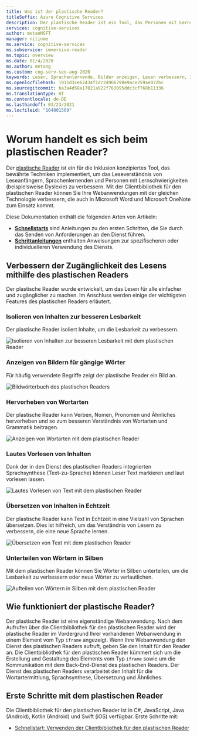 ```yaml
---
title: Was ist der plastische Reader?
titleSuffix: Azure Cognitive Services
description: Der plastische Reader ist ein Tool, das Personen mit Lernschwierigkeiten sowie Leseanfänger und Sprachenlernende beim Leseverständnis unterstützt.
services: cognitive-services
author: metanMSFT
manager: nitinme
ms.service: cognitive-services
ms.subservice: immersive-reader
ms.topic: overview
ms.date: 01/4/2020
ms.author: metang
ms.custom: cog-serv-seo-aug-2020
keywords: Leser, Sprachenlernende, Bilder anzeigen, Lesen verbessern, Inhalte lesen, übersetzen
ms.openlocfilehash: 1911d3ce62434f1dc24966798e9ace259ae072bc
ms.sourcegitcommit: ba3a4d58a17021a922f763095ddc3cf768b11336
ms.translationtype: HT
ms.contentlocale: de-DE
ms.lasthandoff: 03/23/2021
ms.locfileid: "104801569"
---
```

# <a name="what-is-immersive-reader"></a>Worum handelt es sich beim plastischen Reader?

Der [plastische Reader](https://www.onenote.com/learningtools) ist ein für die Inklusion konzipiertes Tool, das bewährte Techniken implementiert, um das Leseverständnis von Leseanfängern, Sprachenlernenden und Personen mit Lernschwierigkeiten (beispielsweise Dyslexie) zu verbessern. Mit der Clientbibliothek für den plastischen Reader können Sie Ihre Webanwendungen mit der gleichen Technologie verbessern, die auch in Microsoft Word und Microsoft OneNote zum Einsatz kommt. 

Diese Dokumentation enthält die folgenden Arten von Artikeln:  

* **[Schnellstarts](quickstarts/client-libraries.md)** sind Anleitungen zu den ersten Schritten, die Sie durch das Senden von Anforderungen an den Dienst führen.
* **[Schrittanleitungen](how-to-create-immersive-reader.md)** enthalten Anweisungen zur spezifischeren oder individuelleren Verwendung des Diensts.

## <a name="use-immersive-reader-to-improve-reading-accessibility"></a>Verbessern der Zugänglichkeit des Lesens mithilfe des plastischen Readers 

Der plastische Reader wurde entwickelt, um das Lesen für alle einfacher und zugänglicher zu machen. Im Anschluss werden einige der wichtigsten Features des plastischen Readers erläutert.

### <a name="isolate-content-for-improved-readability"></a>Isolieren von Inhalten zur besseren Lesbarkeit

Der plastische Reader isoliert Inhalte, um die Lesbarkeit zu verbessern. 

  ![Isolieren von Inhalten zur besseren Lesbarkeit mit dem plastischen Reader](./media/immersive-reader.png)

### <a name="display-pictures-for-common-words"></a>Anzeigen von Bildern für gängige Wörter

Für häufig verwendete Begriffe zeigt der plastische Reader ein Bild an.

  ![Bildwörterbuch des plastischen Readers](./media/picture-dictionary.png)

### <a name="highlight-parts-of-speech"></a>Hervorheben von Wortarten

Der plastische Reader kann Verben, Nomen, Pronomen und Ähnliches hervorheben und so zum besseren Verständnis von Wortarten und Grammatik beitragen.

  ![Anzeigen von Wortarten mit dem plastischen Reader](./media/parts-of-speech.png)

### <a name="read-content-aloud"></a>Lautes Vorlesen von Inhalten

Dank der in den Dienst des plastischen Readers integrierten Sprachsynthese (Text-zu-Sprache) können Leser Text markieren und laut vorlesen lassen. 

  ![Lautes Vorlesen von Text mit dem plastischen Reader](./media/read-aloud.png)

### <a name="translate-content-in-real-time"></a>Übersetzen von Inhalten in Echtzeit

Der plastische Reader kann Text in Echtzeit in eine Vielzahl von Sprachen übersetzen. Dies ist hilfreich, um das Verständnis von Lesern zu verbessern, die eine neue Sprache lernen.

  ![Übersetzen von Text mit dem plastischen Reader](./media/translation.png)

### <a name="split-words-into-syllables"></a>Unterteilen von Wörtern in Silben

Mit dem plastischen Reader können Sie Wörter in Silben unterteilen, um die Lesbarkeit zu verbessern oder neue Wörter zu verlautlichen.

  ![Aufteilen von Wörtern in Silben mit dem plastischen Reader](./media/syllabification.png)

## <a name="how-does-immersive-reader-work"></a>Wie funktioniert der plastische Reader?

Der plastische Reader ist eine eigenständige Webanwendung. Nach dem Aufrufen über die Clientbibliothek für den plastischen Reader wird der plastische Reader im Vordergrund Ihrer vorhandenen Webanwendung in einem Element vom Typ `iframe` angezeigt. Wenn Ihre Webanwendung den Dienst des plastischen Readers aufruft, geben Sie den Inhalt für den Reader an. Die Clientbibliothek für den plastischen Reader kümmert sich um die Erstellung und Gestaltung des Elements vom Typ `iframe` sowie um die Kommunikation mit dem Back-End-Dienst des plastischen Readers. Der Dienst des plastischen Readers verarbeitet den Inhalt für die Wortartermittlung, Sprachsynthese, Übersetzung und Ähnliches.

## <a name="get-started-with-immersive-reader"></a>Erste Schritte mit dem plastischen Reader

Die Clientbibliothek für den plastischen Reader ist in C#, JavaScript, Java (Android), Kotlin (Android) und Swift (iOS) verfügbar. Erste Schritte mit:

* [Schnellstart: Verwenden der Clientbibliothek für den plastischen Reader](quickstarts/client-libraries.md)
